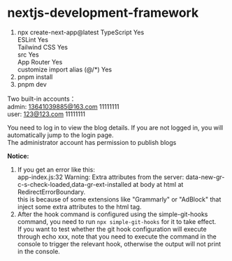 # nextjs-development-framework

1. npx create-next-app@latest
  TypeScript Yes\
  ESLint Yes\
  Tailwind CSS Yes\
  src Yes\
  App Router Yes\
  customize import alias (@/*) Yes
2. pnpm install
3. pnpm dev

Two built-in accounts：\
admin: 13641039885@163.com 11111111\
user: 123@123.com 11111111

You need to log in to view the blog details. If you are not logged in, you will automatically jump to the login page.\
The administrator account has permission to publish blogs

**Notice:**
1. If you get an error like this:\
app-index.js:32 Warning: Extra attributes from the server: data-new-gr-c-s-check-loaded,data-gr-ext-installed at body at html at RedirectErrorBoundary.\
this is because of some extensions like "Grammarly" or "AdBlock" that inject some extra attributes to the html tag.
2. After the hook command is configured using the simple-git-hooks command, you need to run `npx simple-git-hooks` for it to take effect.\
If you want to test whether the git hook configuration will execute through echo xxx, note that you need to execute the command in the console to trigger the relevant hook, otherwise the output will not print in the console.